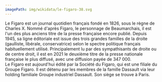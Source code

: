 ```yaml
---
imagePath: img/wikidata/le-figaro-38.svg
---
```


Le Figaro est un journal quotidien français fondé en 1826, sous le règne de Charles X. Nommé d'après Figaro, le personnage de Beaumarchais, il est l'un des plus anciens titre de la presse française encore publié.
Depuis 1945, sa ligne éditoriale est issue des trois grandes familles de la droite (gaulliste, libérale, conservatrice) selon le spectre politique français habituellement utilisé. Principalement lu par des sympathisants de droite ou de centre droit, il est en 2021 le deuxième titre de la presse nationale française le plus diffusé, avec une diffusion payée de 347 000.     
Le Figaro est aujourd'hui édité par la Société du Figaro, qui est une filiale du Groupe Figaro. 
Il est détenu par les membres de la famille Dassault via leur holding familiale Groupe industriel Dassault. Son siège se trouve à Paris.
